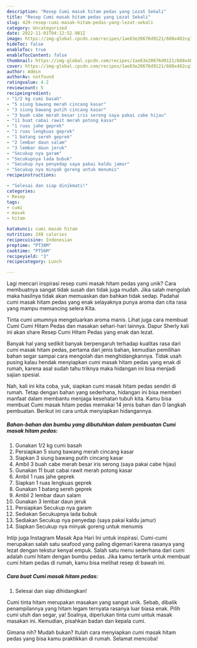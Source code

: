 ```yaml
---
description: "Resep Cumi masak hitam pedas yang Lezat Sekali"
title: "Resep Cumi masak hitam pedas yang Lezat Sekali"
slug: 429-resep-cumi-masak-hitam-pedas-yang-lezat-sekali
category: Uncategorized
date: 2022-11-01T04:12:52.981Z
image: https://img-global.cpcdn.com/recipes/1ae83e20676d9121/680x482cq70/cumi-masak-hitam-pedas-foto-resep-utama.jpg
hideToc: false
enableToc: true
enableTocContent: false
thumbnail: https://img-global.cpcdn.com/recipes/1ae83e20676d9121/680x482cq70/cumi-masak-hitam-pedas-foto-resep-utama.jpg
cover: https://img-global.cpcdn.com/recipes/1ae83e20676d9121/680x482cq70/cumi-masak-hitam-pedas-foto-resep-utama.jpg
author: Admin
authorAv: notfound
ratingvalue: 4.2
reviewcount: 5
recipeingredient:
- "1/2 kg cumi basah"
- "5 siung bawang merah cincang kasar"
- "3 siung bawang putih cincang kasar"
- "3 buah cabe merah besar iris serong saya pakai cabe hijau"
- "11 buat cabai rawit merah potong kasar"
- "1 ruas jahe geprek"
- "1 ruas lengkuas geprek"
- "1 batang sereh geprek"
- "2 lembar daun salam"
- "3 lembar daun jeruk"
- "Secukup nya garam"
- "Secukupnya lada bubuk"
- "Secukup nya penyedap saya pakai kaldu jamur"
- "Secukup nya minyak goreng untuk menumis"
recipeinstructions:

- "Selesai dan siap dinikmati!"
categories:
- Resep
tags:
- cumi
- masak
- hitam

katakunci: cumi masak hitam 
nutrition: 249 calories
recipecuisine: Indonesian
preptime: "PT38M"
cooktime: "PT56M"
recipeyield: "3"
recipecategory: Lunch

---
```





Lagi mencari inspirasi resep cumi masak hitam pedas yang unik? Cara membuatnya sangat tidak susah dan tidak juga mudah. Jika salah mengolah maka hasilnya tidak akan memuaskan dan bahkan tidak sedap. Padahal cumi masak hitam pedas yang enak selayaknya punya aroma dan cita rasa yang mampu memancing selera Kita.





Tinta cumi umumnya mengeluarkan aroma manis. Lihat juga cara membuat Cumi Cumi Hitam Pedas dan masakan sehari-hari lainnya. Dapur Sherly kali ini akan share Resep Cumi Hitam Pedas yang enak dan lezat.

Banyak hal yang sedikit banyak berpengaruh terhadap kualitas rasa dari cumi masak hitam pedas, pertama dari jenis bahan, kemudian pemilihan bahan segar sampai cara mengolah dan menghidangkannya. Tidak usah pusing kalau hendak menyiapkan cumi masak hitam pedas yang enak di rumah, karena asal sudah tahu triknya maka hidangan ini bisa menjadi sajian spesial.






Nah, kali ini kita coba, yuk, siapkan cumi masak hitam pedas sendiri di rumah. Tetap dengan bahan yang sederhana, hidangan ini bisa memberi manfaat dalam membantu menjaga kesehatan tubuh kita. Kamu bisa membuat Cumi masak hitam pedas memakai 14 jenis bahan dan 0 langkah pembuatan. Berikut ini cara untuk menyiapkan hidangannya.

<!--inarticleads1-->

##### Bahan-bahan dan bumbu yang dibutuhkan dalam pembuatan Cumi masak hitam pedas:

1. Gunakan 1/2 kg cumi basah
1. Persiapkan 5 siung bawang merah cincang kasar
1. Siapkan 3 siung bawang putih cincang kasar
1. Ambil 3 buah cabe merah besar iris serong (saya pakai cabe hijau)
1. Gunakan 11 buat cabai rawit merah potong kasar
1. Ambil 1 ruas jahe geprek
1. Siapkan 1 ruas lengkuas geprek
1. Gunakan 1 batang sereh geprek
1. Ambil 2 lembar daun salam
1. Gunakan 3 lembar daun jeruk
1. Persiapkan Secukup nya garam
1. Sediakan Secukupnya lada bubuk
1. Sediakan Secukup nya penyedap (saya pakai kaldu jamur)
1. Siapkan Secukup nya minyak goreng untuk menumis


Intip juga Instagram Masak Apa Hari Ini untuk inspirasi. Cumi-cumi merupakan salah satu seafood yang paling digemari karena rasanya yang lezat dengan tekstur kenyal empuk. Salah satu menu sederhana dari cumi adalah cumi hitam dengan bumbu pedas. Jika kamu tertarik untuk membuat cumi hitam pedas di rumah, kamu bisa melihat resep di bawah ini. 

<!--inarticleads2-->

##### Cara buat Cumi masak hitam pedas:


1. Selesai dan siap dihidangkan!

Cumi tinta hitam merupakan masakan yang sangat unik. Sebab, dibalik penampilannya yang hitam legam ternyata rasanya luar biasa enak. Pilih cumi utuh dan segar, ya! Soalnya, diperlukan tinta cumi untuk masak masakan ini. Kemudian, pisahkan badan dan kepala cumi. 

Gimana nih? Mudah bukan? Itulah cara menyiapkan cumi masak hitam pedas yang bisa kamu praktikkan di rumah. Selamat mencoba!
